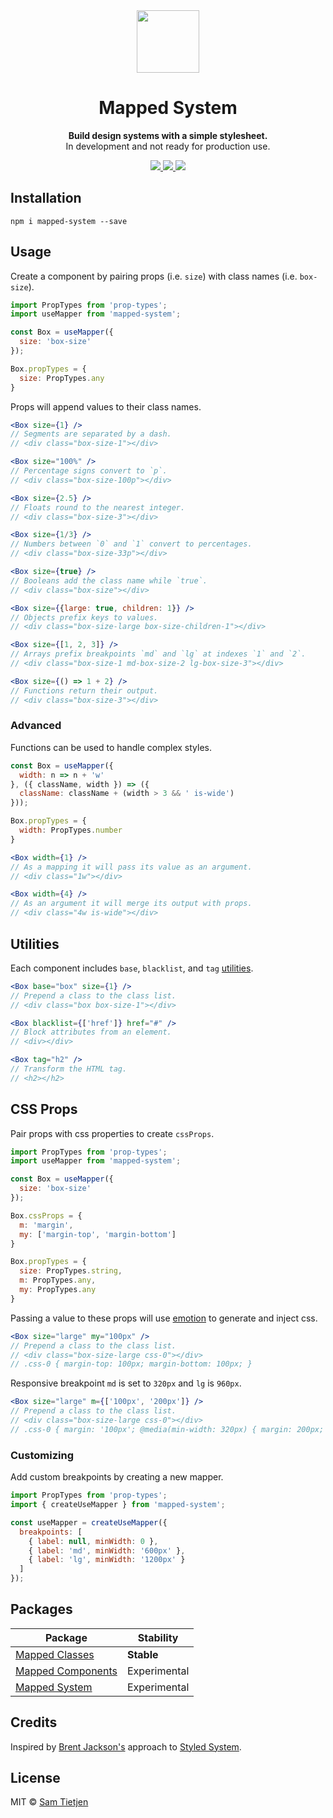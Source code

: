 <div align="center">
  <img src="https://tietjeninteractive.com/projects/mapped-system/mapped-system.svg" width="100px" />
</div>

<h1 align="center">Mapped System</h1>

<p align="center"><strong>Build design systems with a simple stylesheet.</strong><br/>In development and not ready for production use.</p>

<div align="center">
  <a href="https://www.npmjs.com/package/@samtietjen/mapped-system">
    <img src="https://img.shields.io/badge/npm-v0.2.0-black.svg">
  </a>
  <a href="https://nodejs.org/api/documentation.html#documentation_stability_index">
    <img src="https://img.shields.io/badge/stability-experimental-black.svg">
  </a>
  <a href="https://opensource.org/licenses/MIT">
    <img src="https://img.shields.io/badge/license-MIT-black.svg">
  </a>
</div>


## Installation
```shell
npm i mapped-system --save
```

## Usage
Create a component by pairing props (i.e. `size`) with class names (i.e. `box-size`).

```jsx
import PropTypes from 'prop-types';
import useMapper from 'mapped-system';

const Box = useMapper({
  size: 'box-size'
});

Box.propTypes = {
  size: PropTypes.any
}
```

Props will append values to their class names.

```jsx
<Box size={1} />
// Segments are separated by a dash.
// <div class="box-size-1"></div>

<Box size="100%" />
// Percentage signs convert to `p`.
// <div class="box-size-100p"></div>

<Box size={2.5} />
// Floats round to the nearest integer.
// <div class="box-size-3"></div>

<Box size={1/3} />
// Numbers between `0` and `1` convert to percentages.
// <div class="box-size-33p"></div>

<Box size={true} />
// Booleans add the class name while `true`.
// <div class="box-size"></div>

<Box size={{large: true, children: 1}} />
// Objects prefix keys to values.
// <div class="box-size-large box-size-children-1"></div>

<Box size={[1, 2, 3]} />
// Arrays prefix breakpoints `md` and `lg` at indexes `1` and `2`.
// <div class="box-size-1 md-box-size-2 lg-box-size-3"></div>

<Box size={() => 1 + 2} />
// Functions return their output.
// <div class="box-size-3"></div>
```

### Advanced

Functions can be used to handle complex styles.

```jsx
const Box = useMapper({
  width: n => n + 'w'
}, ({ className, width }) => ({
  className: className + (width > 3 && ' is-wide')
}));

Box.propTypes = {
  width: PropTypes.number
}

<Box width={1} />
// As a mapping it will pass its value as an argument.
// <div class="1w"></div>

<Box width={4} />
// As an argument it will merge its output with props.
// <div class="4w is-wide"></div>
```

## Utilities
Each component includes `base`, `blacklist`, and `tag` [utilities](packages/mapped-components#utilities).

```jsx
<Box base="box" size={1} /> 
// Prepend a class to the class list.
// <div class="box box-size-1"></div>

<Box blacklist={['href']} href="#" /> 
// Block attributes from an element.
// <div></div>

<Box tag="h2" /> 
// Transform the HTML tag.
// <h2></h2>
```

## CSS Props
Pair props with css properties to create `cssProps`.

```jsx
import PropTypes from 'prop-types';
import useMapper from 'mapped-system';

const Box = useMapper({
  size: 'box-size'
});

Box.cssProps = {
  m: 'margin',
  my: ['margin-top', 'margin-bottom']
}

Box.propTypes = {
  size: PropTypes.string,
  m: PropTypes.any,
  my: PropTypes.any
}
```

Passing a value to these props will use [emotion](https://emotion.sh) to generate and inject css.

```jsx
<Box size="large" my="100px" /> 
// Prepend a class to the class list.
// <div class="box-size-large css-0"></div>
// .css-0 { margin-top: 100px; margin-bottom: 100px; }
```

Responsive breakpoint `md` is set to `320px` and `lg` is `960px`. 

```jsx
<Box size="large" m={['100px', '200px']} /> 
// Prepend a class to the class list.
// <div class="box-size-large css-0"></div>
// .css-0 { margin: '100px'; @media(min-width: 320px) { margin: 200px; } }
```

### Customizing

Add custom breakpoints by creating a new mapper.

```jsx
import PropTypes from 'prop-types';
import { createUseMapper } from 'mapped-system';

const useMapper = createUseMapper({
  breakpoints: [
    { label: null, minWidth: 0 },
    { label: 'md', minWidth: '600px' },
    { label: 'lg', minWidth: '1200px' }
  ]
});
```

## Packages

| Package | Stability |
| ------- | --------- |
| [Mapped Classes](packages/mapped-classes) | **Stable** |
| [Mapped Components](packages/mapped-components) | Experimental |
| [Mapped System](packages/mapped-system) | Experimental |

## Credits
Inspired by [Brent Jackson's](https://jxnblk.com/) approach to [Styled System](https://styled-system.com/).

## License
MIT © [Sam Tietjen](https://samtietjen.com)